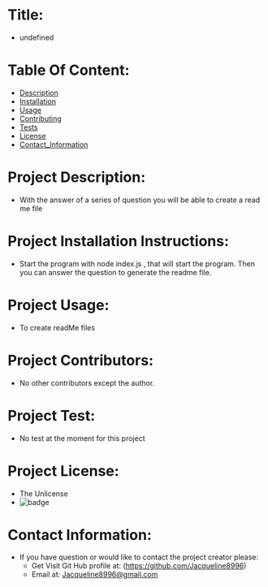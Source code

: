 
# Title:
*    undefined

# Table Of Content:
* [Description](#description)
* [Installation](#Project_Installation_Instructions:)
* [Usage](#Project_Usage:)
* [Contributing](#Project_Contributors:)
* [Tests](#Project_Test:)
* [License](#Project_license:)
* [Contact_Information](#Contact_Information:)

# Project Description:
* With the answer of a series of question you will be able to create a read me file

# Project Installation Instructions: 
* Start the program with node index.js , that will start the program. Then you can answer the question to generate the readme file.

# Project Usage:
* To create readMe files 

# Project Contributors:
* No other contributors except the author.

# Project Test:
* No test at the moment for this project

# Project License:
* The Unlicense
* ![badge](https://img.shields.io/static/v1?label=Project_License&message=The_Unlicense&color=teal)

# Contact Information:
* If you have question or would like to contact the project creator please:
    * Get Visit Git Hub profile at: (https://github.com/Jacqueline8996)
    * Email at: Jacqueline8996@gmail.com

        